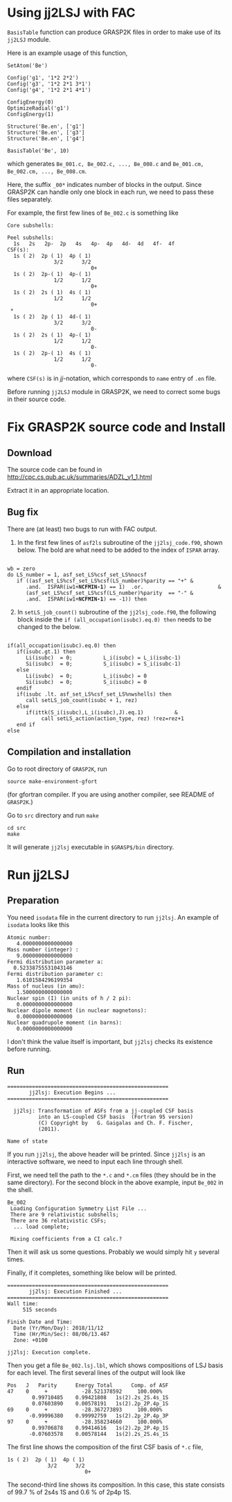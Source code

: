 # Using jj2LSJ with FAC

`BasisTable` function can produce GRASP2K files in order to make use of its `jj2LSJ` module.

Here is an example usage of this function,

```
SetAtom('Be')

Config('g1', '1*2 2*2')
Config('g3', '1*2 2*1 3*1')
Config('g4', '1*2 2*1 4*1')

ConfigEnergy(0)
OptimizeRadial('g1')
ConfigEnergy(1)

Structure('Be.en', ['g1']
Structure('Be.en', ['g3']
Structure('Be.en', ['g4']

BasisTable('Be', 10)
```

which generates `Be_001.c, Be_002.c, ..., Be_008.c` and `Be_001.cm, Be_002.cm, ..., Be_008.cm`.

Here, the suffix `_00*` indicates number of blocks in the output. Since GRASP2K can handle only one block in each run, we need to pass these files separately.

For example, the first few lines of `Be_002.c` is something like
```
Core subshells:

Peel subshells:
  1s   2s   2p-  2p   4s   4p-  4p   4d-  4d   4f-  4f
CSF(s):
  1s ( 2)  2p ( 1)  4p ( 1)
               3/2      3/2
                           0+
  1s ( 2)  2p-( 1)  4p-( 1)
               1/2      1/2
                           0+
  1s ( 2)  2s ( 1)  4s ( 1)
               1/2      1/2
                           0+
 *
  1s ( 2)  2p ( 1)  4d-( 1)
               3/2      3/2
                           0-
  1s ( 2)  2s ( 1)  4p-( 1)
               1/2      1/2
                           0-
  1s ( 2)  2p-( 1)  4s ( 1)
               1/2      1/2
                           0-
```
where `CSF(s)` is in *jj*-notation, which corresponds to `name` entry of `.en` file.

Before running `jj2LSJ` module in GRASP2K, we need to correct some bugs in their source code.


# Fix GRASP2K source code and Install
## Download

The source code can be found in http://cpc.cs.qub.ac.uk/summaries/ADZL_v1_1.html

Extract it in an appropriate location.

## Bug fix
There are (at least) two bugs to run with FAC output.

1. In the first few lines of `asf2ls` subroutine of the `jj2lsj_code.f90`, shown below. The bold are what need to be added to the index of `ISPAR` array.
<pre><code>
wb = zero
do LS_number = 1, asf_set_LS%csf_set_LS%nocsf
   if ((asf_set_LS%csf_set_LS%csf(LS_number)%parity == "+" &
      .and.  ISPAR(iw1+<b>NCFMIN-1</b>) == 1)  .or.                        &
      (asf_set_LS%csf_set_LS%csf(LS_number)%parity  == "-" &
      .and.  ISPAR(iw1+<b>NCFMIN-1</b>) == -1)) then               
</code></pre>

2. In `setLS_job_count()` subroutine of the `jj2lsj_code.f90`, the following block inside the `if (all_occupation(isubc).eq.0) then` needs to be changed to the below.
<pre><code>
if(all_occupation(isubc).eq.0) then         
   if(isubc.gt.1) then
      Li(isubc)  = 0;          L_i(isubc) = L_i(isubc-1)
      Si(isubc)  = 0;          S_i(isubc) = S_i(isubc-1)
   else
      Li(isubc)  = 0;          L_i(isubc) = 0
      Si(isubc)  = 0;          S_i(isubc) = 0
   endif
   if(isubc .lt. asf_set_LS%csf_set_LS%nwshells) then
      call setLS_job_count(isubc + 1, rez)
   else
      if(ittk(S_i(isubc),L_i(isubc),J).eq.1)          &
           call setLS_action(action_type, rez) !rez=rez+1
   end if
else
</code></pre>


## Compilation and installation

Go to root directory of `GRASP2K`, run
```
source make-environment-gfort
```
(for gfortran compiler. If you are using another compiler, see README of `GRASP2K`.)

Go to `src` directory and run `make`
```
cd src
make
```
It will generate `jj2lsj` executable in `$GRASP$/bin` directory.


# Run jj2LSJ
## Preparation
You need `isodata` file in the current directory to run `jj2lsj`.
An example of `isodata` looks like this

```
Atomic number:
   4.0000000000000000     
Mass number (integer) :
   9.0000000000000000     
Fermi distribution parameter a:
  0.52338755531043146     
Fermi distribution parameter c:
   1.6101584296199354     
Mass of nucleus (in amu):
   1.5000000000000000     
Nuclear spin (I) (in units of h / 2 pi):
   0.0000000000000000     
Nuclear dipole moment (in nuclear magnetons):
   0.0000000000000000     
Nuclear quadrupole moment (in barns):
   0.0000000000000000     
```

I don't think the value itself is important, but `jj2lsj` checks its existence before running.

## Run
```
====================================================
       jj2lsj: Execution Begins ...
====================================================

  jj2lsj: Transformation of ASFs from a jj-coupled CSF basis
          into an LS-coupled CSF basis  (Fortran 95 version)
          (C) Copyright by   G. Gaigalas and Ch. F. Fischer,
          (2011).

Name of state
```
If you run `jj2lsj`, the above header will be printed.
Since `jj2lsj` is an interactive software, we need to input each line through shell.

First, we need tell the path to the `*.c` and `*.cm` files (they should be in the same directory).
For the second block in the above example, input `Be_002` in the shell.

```
Be_002
 Loading Configuration Symmetry List File ...
 There are 9 relativistic subshells;
 There are 36 relativistic CSFs;
  ... load complete;

 Mixing coefficients from a CI calc.?
```
Then it will ask us some questions. Probably we would simply hit `y` several times.

Finally, if it completes, something like below will be printed.
```
====================================================
       jj2lsj: Execution Finished ...
====================================================
Wall time:
     515 seconds

Finish Date and Time:
  Date (Yr/Mon/Day): 2018/11/12
  Time (Hr/Min/Sec): 08/06/13.467
  Zone: +0100

jj2lsj: Execution complete.
```

Then you get a file `Be_002.lsj.lbl`, which shows compositions of LSJ basis for each level.
The first several lines of the output will look like
```
Pos   J   Parity      Energy Total      Comp. of ASF
47    0     +           -28.521378592     100.000%
        0.99710485    0.99421808   1s(2).2s_2S.4s_1S
        0.07603890    0.00578191   1s(2).2p_2P.4p_1S
69    0     +           -28.367273893     100.000%
       -0.99996380    0.99992759   1s(2).2p_2P.4p_3P
97    0     +           -28.358234660     100.000%
        0.99706878    0.99414616   1s(2).2p_2P.4p_1S
       -0.07603578    0.00578144   1s(2).2s_2S.4s_1S

```

The first line shows the composition of the first CSF basis of `*.c` file,
```
1s ( 2)  2p ( 1)  4p ( 1)
             3/2      3/2
                         0+
```
The second-third line shows its composition.
In this case, this state consists of 99.7 \% of 2s4s 1S and 0.6 \% of 2p4p 1S.
